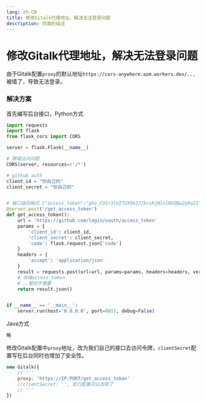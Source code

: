 ```yaml
---
lang: zh-CN  
title: 修改Gitalk代理地址，解决无法登录问题    
description: 页面的描述
---
```


# 修改Gitalk代理地址，解决无法登录问题

由于Gitalk配置`proxy`的默认地址`https://cors-anywhere.azm.workers.dev/...`被墙了，导致无法登录。

### 解决方案

首先编写后台接口，Python方式

````python
import requests
import flask
from flask_cors import CORS

server = flask.Flask(__name__)

# 跨域访问问题
CORS(server, resources=r'/*')

# github auth
client_id = "你自己的"
client_secret = "你自己的"


# 接口返回格式 {"access_token":"gho_COSr3lUITUX9b2J7krsKjNlnlNSOBw2g0oZ1","token_type":"bearer","scope":"public_repo"}
@server.post('/get_access_token')
def get_access_token():
    url = 'https://github.com/login/oauth/access_token'
    params = {
        'client_id': client_id,
        'client_secret': client_secret,
        'code': flask.request.json['code']
    }
    headers = {
        'accept': 'application/json'
    }
    result = requests.post(url=url, params=params, headers=headers, verify=False)
    # 存储access_token
    # ..暂时不需要
    return result.json()


if __name__ == '__main__':
    server.run(host='0.0.0.0', port=8011, debug=False)

````

Java方式

````java
略
````

修改Gitalk配置中`proxy`地址，改为我们自己的接口去访问令牌，`clientSecret`配置写在后台同时也增加了安全性。

```javascript
new Gitalk({
    // '''
    proxy: 'https://IP:PORT/get_access_token'
    //clientSecret: '', 此行配置可以去除了
    // '''
})
```

<Comment></Comment>
